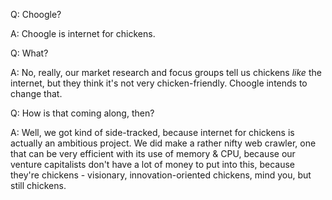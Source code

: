 Q: Choogle?

A: Choogle is internet for chickens.

Q: What?

A: No, really, our market research and focus groups tell us chickens *like* the internet, but they think it's not very chicken-friendly. Choogle intends to change that.

Q: How is that coming along, then?

A: Well, we got kind of side-tracked, because internet for chickens is actually an ambitious project. We did make a rather nifty web crawler, one that can be very efficient with its use of memory & CPU, because our venture capitalists don't have a lot of money to put into this, because they're chickens - visionary, innovation-oriented chickens, mind you, but still chickens.

